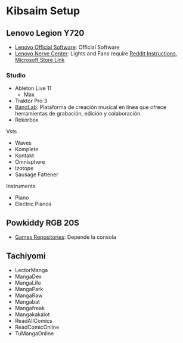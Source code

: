 # Kibsaim Setup

## Lenovo Legion Y720

- [Lenovo Official Software](https://pcsupport.lenovo.com/mx/es/products/laptops-and-netbooks/legion-series/legion-y720-15ikb/downloads/driver-list/): Official Software
- [Lenovo Nerve Center](https://store.rg-adguard.net/): Lights and Fans require [Reddit Instructions](https://www.reddit.com/r/Lenovo/comments/ltq987/lenovo_nerve_center_download/), [Microsoft Store Link](https://www.microsoft.com/en-us/p/lenovo-nerve-center/9n69gq0x4v00)

### Studio

- Ableton Live 11
  -   Max
-   Traktor Pro 3
- [BandLab](https://www.bandlab.com/): Plataforma de creación musical en línea que ofrece herramientas de grabación, edición y colaboración.
- Rekorbox


Vsts

- Waves
- Komplete
-   Kontakt
- Omnisphere
- Izotope
- Sausage Fattener

Instruments

- Piano
- Electric Pianos

## Powkiddy RGB 20S

- [Games Repositories](http://192.168.0.107/files/n64/): Depende la consola

## Tachiyomi

- LectorManga
- MangaDex
- MangaLife
- MangaPark
- MangaRaw
- Mangabat
- Mangafreak
- Mangakakalot
- ReadAllComics
- ReadComicOnline
- TuMangaOnline
